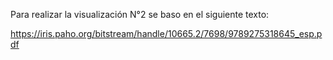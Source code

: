 Para realizar la visualización N°2 se baso en el siguiente texto: 

https://iris.paho.org/bitstream/handle/10665.2/7698/9789275318645_esp.pdf